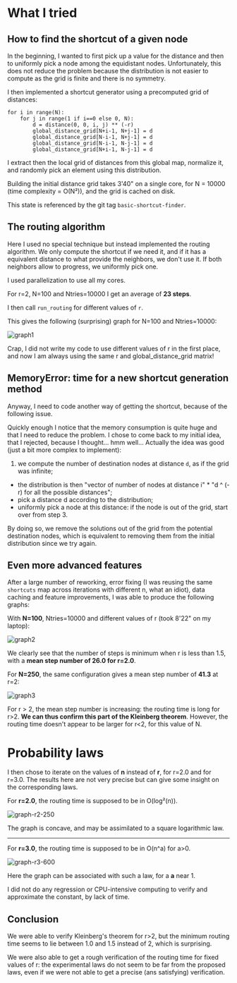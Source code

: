 # What I tried

## How to find the shortcut of a given node

In the beginning, I wanted to first pick up a value for the distance and then to
uniformly pick a node among the equidistant nodes. Unfortunately, this does not
reduce the problem because the distribution is not easier to compute as the grid
is finite and there is no symmetry.

I then implemented a shortcut generator using a precomputed grid of distances:

    for i in range(N):
        for j in range(1 if i==0 else 0, N):
            d = distance(0, 0, i, j) ** (-r)
            global_distance_grid[N+i-1, N+j-1] = d
            global_distance_grid[N-i-1, N+j-1] = d
            global_distance_grid[N-i-1, N-j-1] = d
            global_distance_grid[N+i-1, N-j-1] = d

I extract then the local grid of distances from this global map, normalize it,
and randomly pick an element using this distribution.

Building the initial distance grid takes 3'40" on a single core, for N = 10000
(time complexity = O(N²)), and the grid is cached on disk.

This state is referenced by the git tag `basic-shortcut-finder`.

## The routing algorithm

Here I used no special technique but instead implemented the routing algorithm.
We only compute the shortcut if we need it, and if it has a equivalent distance
to what provide the neighbors, we don't use it.
If both neighbors allow to progress, we uniformly pick one.

I used parallelization to use all my cores.

For r=2, N=100 and Ntries=10000 I get an average of **23 steps**.

I then call `run_routing` for different values of `r`.

This gives the following (surprising) graph for N=100 and Ntries=10000:

![graph1](graph1.png)

Crap, I did not write my code to use different values of r in the first place,
and now I am always using the same r and global_distance_grid matrix!

## MemoryError: time for a new shortcut generation method

Anyway, I need to code another way of getting the shortcut, because of the
following issue.

Quickly enough I notice that the memory consumption is quite huge and that I
need to reduce the problem. I chose to come back to my initial idea, that I
rejected, because I thought... hmm well... Actually the idea was good (just a
bit more complex to implement):

1. we compute the number of destination nodes at distance `d`, as if the grid was infinite;
* the distribution is then "vector of number of nodes at distance i" * "d ^ (-r) for all the possible distances";
* pick a distance d according to the distribution;
* uniformly pick a node at this distance: if the node is out of the grid, start over from step 3.

By doing so, we remove the solutions out of the grid from the potential
destination nodes, which is equivalent to removing them from the initial
distribution since we try again.

## Even more advanced features

After a large number of reworking, error fixing (I was reusing the same
`shortcuts` map across iterations with different n, what an idiot), data caching
and feature improvements, I was able to produce the following graphs:

With **N=100**, Ntries=10000 and different values of r (took 8'22" on my
laptop):

![graph2](graph2-N100.png)

We clearly see that the number of steps is minimum when r is less than 1.5, with
a **mean step number of 26.0 for r=2.0**.

For **N=250**, the same configuration gives a mean step number of **41.3** at r=2:

![graph3](graph-routing-250.png)

For r > 2, the mean step number is increasing: the routing time is long for r>2.
**We can thus confirm this part of the Kleinberg theorem**. However, the routing
time doesn't appear to be larger for r<2, for this value of N.

# Probability laws

I then chose to iterate on the values of **n** instead of **r**, for r=2.0 and
for r=3.0. The results here are not very precise but can give some insight on
the corresponding laws.

For **r=2.0**, the routing time is supposed to be in O(log²(n)).

![graph-r2-250](graph-r2-250.png)

The graph is concave, and may be assimilated to a square logarithmic law.

***

For **r=3.0**, the routing time is supposed to be in O(n^a) for a>0.

![graph-r3-600](graph-r3-600.png)

Here the graph can be associated with such a law, for a **a** near 1.

I did not do any regression or CPU-intensive computing to verify and approximate
the constant, by lack of time.

## Conclusion

We were able to verify Kleinberg's theorem for r>2, but the minimum routing time
seems to lie between 1.0 and 1.5 instead of 2, which is surprising.

We were also able to get a rough verification of the routing time for fixed
values of r: the experimental laws do not seem to be far from the proposed laws,
even if we were not able to get a precise (ans satisfying) verification.
